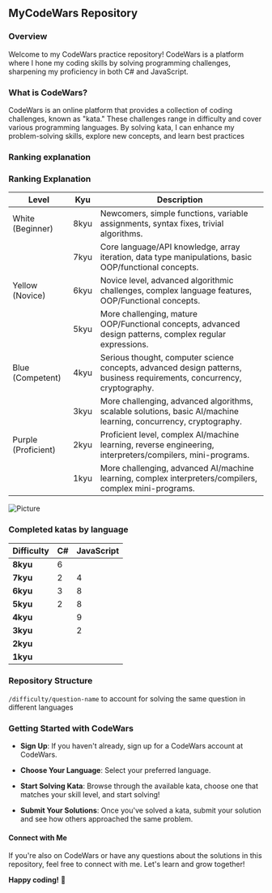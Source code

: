 ## MyCodeWars Repository

### Overview
Welcome to my CodeWars practice repository! CodeWars is a platform where I hone my coding skills by solving programming challenges, sharpening my proficiency in both C# and JavaScript.

### What is CodeWars?
CodeWars is an online platform that provides a collection of coding challenges, known as "kata." These challenges range in difficulty and cover various programming languages. By solving kata, I can enhance my problem-solving skills, explore new concepts, and learn best practices

### Ranking explanation
### Ranking Explanation
| Level            | Kyu   | Description                                            |
| ---------------- | ----- | ------------------------------------------------------ |
| White (Beginner)  | 8kyu | Newcomers, simple functions, variable assignments, syntax fixes, trivial algorithms. |
|                  | 7kyu | Core language/API knowledge, array iteration, data type manipulations, basic OOP/functional concepts. |
| Yellow (Novice)  | 6kyu | Novice level, advanced algorithmic challenges, complex language features, OOP/Functional concepts. |
|                  | 5kyu | More challenging, mature OOP/Functional concepts, advanced design patterns, complex regular expressions. |
| Blue (Competent) | 4kyu | Serious thought, computer science concepts, advanced design patterns, business requirements, concurrency, cryptography. |
|                  | 3kyu | More challenging, advanced algorithms, scalable solutions, basic AI/machine learning, concurrency, cryptography. |
| Purple (Proficient) | 2kyu | Proficient level, complex AI/machine learning, reverse engineering, interpreters/compilers, mini-programs. |
|                   | 1kyu | More challenging, advanced AI/machine learning, complex interpreters/compilers, complex mini-programs. |



 
![Picture](https://www.codewars.com/users/sockulags/badges/large)

### Completed katas by language
| Difficulty|  C#                 | JavaScript               |
|-----------|-----------------------|-------------------------|
| **8kyu**  |       6               |                         |
| **7kyu**  |       2               |         4               |
| **6kyu**  |       3               |         8               |
| **5kyu**  |       2               |         8               |
| **4kyu**  |                       |         9               |
| **3kyu**  |                       |         2               |
| **2kyu**  |                       |                         |
| **1kyu**  |                       |                         |



### Repository Structure
``/difficulty/question-name`` to account for solving the same question in different languages

### Getting Started with CodeWars
- **Sign Up**: If you haven't already, sign up for a CodeWars account at CodeWars.

- **Choose Your Language**: Select your preferred language.

- **Start Solving Kata**: Browse through the available kata, choose one that matches your skill level, and start solving!

- **Submit Your Solutions**: Once you've solved a kata, submit your solution and see how others approached the same problem.

#### Connect with Me
If you're also on CodeWars or have any questions about the solutions in this repository, feel free to connect with me. Let's learn and grow together!

**Happy coding!** 🚀





